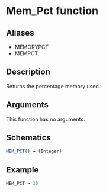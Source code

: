 # Mem_Pct function

## Aliases

- MEMORYPCT
- MEMPCT

## Description

Returns the percentage memory used.

## Arguments

This function has no arguments.

## Schematics

```js
MEM_PCT() → (Integer)
```

## Example

```js
MEM_PCT → 30
```
